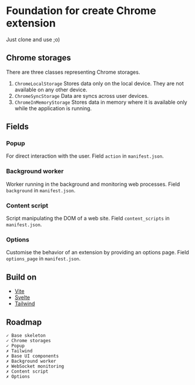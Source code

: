 # Foundation for create Chrome extension
Just clone and use ;o)

## Chrome storages
There are three classes representing Chrome storages.
 1. `ChromeLocalStorage`
    Stores data only on the local device. They are not available on any other device.
 2. `ChromeSyncStorage`
    Data are syncs across user devices.
 3. `ChromeInMemoryStorage`
   Stores data in memory where it is available only while the application is running.


## Fields

### Popup
For direct interaction with the user.
Field `action` in `manifest.json`.

### Background worker
Worker running in the background and monitoring web processes.
Field `background` in `manifest.json`.

### Content script
Script manipulating the DOM of a web site.
Field `content_scripts` in `manifest.json`.

### Options
Customise the behavior of an extension by providing an options page.
Field `options_page` in `manifest.json`.


## Build on
 - [Vite](https://vitejs.dev/)
 - [Svelte](https://svelte.dev/)
 - [Tailwind](https://tailwindcss.com/)

## Roadmap
    ✓ Base skeleton
    ✓ Chrome storages
    ✓ Popup
    ✗ Tailwind
    ✗ Base UI components
    ✗ Background worker
    ✗ WebSocket monitoring
    ✗ Content script
    ✗ Options
